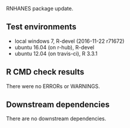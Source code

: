 RNHANES package update.

## Test environments
* local windows 7, R-devel (2016-11-22 r71672)
* ubuntu 16.04 (on r-hub), R-devel
* ubuntu 12.04 (on travis-ci), R 3.3.1

## R CMD check results
There were no ERRORs or WARNINGS.

## Downstream dependencies
There are no downstream dependencies.
